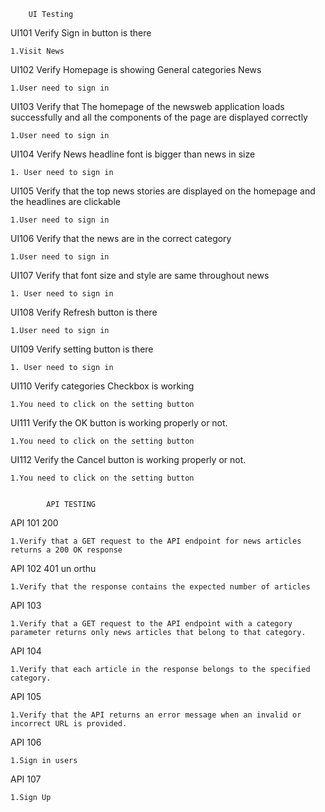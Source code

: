 		UI Testing

UI101 	Verify Sign in button is there 

	1.Visit News

UI102    Verify Homepage is showing General categories News 

	1.User need to sign in 

UI103    Verify that The homepage of the newsweb application loads successfully and all the components of the page are displayed correctly

	1.User need to sign in 

UI104   Verify News headline font is bigger than news in size

	1. User need to sign in 

UI105    Verify that the top news stories are displayed on the homepage and the headlines are clickable

	1.User need to sign in 

UI106    Verify that the news  are  in the correct category 

	1.User need to sign in 

UI107    Verify that font size and style are same throughout news 

	1. User need to sign in 

UI108    Verify Refresh button is there 

	1.User need to sign in 

UI109    Verify setting button is there

	1. User need to sign in 

UI110    Verify categories Checkbox is working 

	1.You need to click on the setting button 

UI111    Verify the OK button is working properly or not.

	1.You need to click on the setting button 

UI112    Verify the Cancel button is working properly or not.

	1.You need to click on the setting button 

		
			API TESTING

API 101   200

	1.Verify that a GET request to the API endpoint for news articles returns a 200 OK response

API 102   401 un orthu

	1.Verify that the response contains the expected number of articles

API 103

	1.Verify that a GET request to the API endpoint with a category parameter returns only news articles that belong to that category.

API 104

	1.Verify that each article in the response belongs to the specified category.

API 105

	1.Verify that the API returns an error message when an invalid or incorrect URL is provided.

API 106

	1.Sign in users

API 107

	1.Sign Up